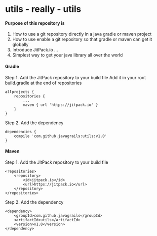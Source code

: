 # utils - really - utils
#### Purpose of this repository is
1. How to use a git repository directly in a java gradle or maven project
2. How to use enable a git repository so that gradle or maven can get it globally
3. Introduce JitPack.io ... 
4. Simplest way to get your java library all over the world

#### Gradle 
Step 1. Add the JitPack repository to your build file
Add it in your root build.gradle at the end of repositories
```
allprojects {
    repositories {
        ...
        maven { url 'https://jitpack.io' }
    }
}
```

Step 2. Add the dependency
```
dependencies {
    compile 'com.github.javagrails:utils:v1.0'
}

```

#### Maven 
Step 1. Add the JitPack repository to your build file 
```
<repositories>
    <repository>
        <id>jitpack.io</id>
        <url>https://jitpack.io</url>
    </repository>
</repositories>	
```

Step 2. Add the dependency
```
<dependency>
    <groupId>com.github.javagrails</groupId>
    <artifactId>utils</artifactId>
    <version>v1.0</version>
</dependency>
```
